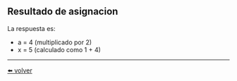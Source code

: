 ## Resultado de asignacion

La respuesta es:

* a = 4 (multiplicado por 2)
* x = 5 (calculado como 1 + 4)

---
[⬅️ volver](https://github.com/VictorHugoAguilar/javascript-interview-questions-explained/tree/main/theory/first-steps/08_operators#resultado-de-asignacion)

